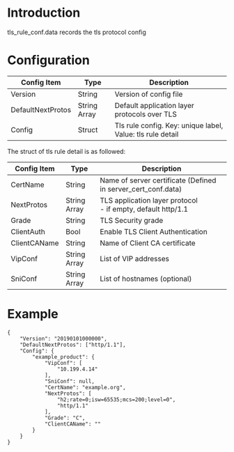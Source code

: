 # Introduction

tls_rule_conf.data records the tls protocol config

# Configuration

| Config Item       | Type         | Description                                                             |
| ----------------- | ------------ | ----------------------------------------------------------------------- |
| Version           | String       | Version of config file                                                  |
| DefaultNextProtos | String Array | Default application layer protocols over TLS                            |
| Config            | Struct       | Tls rule config. Key: unique label, Value: tls rule detail              |

The struct of tls rule detail is as followed: 

| Config Item  | Type         | Description                                                    |
| ------------ | ------------ | -------------------------------------------------------------- |
| CertName     | String       | Name of server certificate (Defined in server_cert_conf.data)  |
| NextProtos   | String Array | TLS application layer protocol<br>- if empty, default http/1.1 |
| Grade        | String       | TLS Security grade                                             |
| ClientAuth   | Bool         | Enable TLS Client Authentication                               |
| ClientCAName | String       | Name of Client CA certificate                                  |
| VipConf      | String Array | List of VIP addresses                                          |
| SniConf      | String Array | List of hostnames (optional)                                   |

# Example

```
{
    "Version": "20190101000000",
    "DefaultNextProtos": ["http/1.1"],
    "Config": {
        "example_product": {
            "VipConf": [
                "10.199.4.14"
            ],
            "SniConf": null,
            "CertName": "example.org",
            "NextProtos": [
                "h2;rate=0;isw=65535;mcs=200;level=0",
                "http/1.1"
            ],
            "Grade": "C",
            "ClientCAName": ""
        }
    }
}
```
